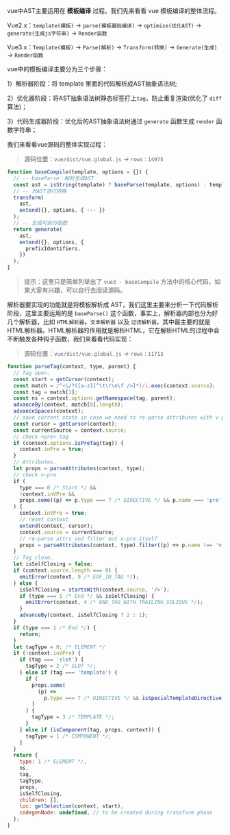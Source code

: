 vue中AST主要运用在 **模板编译** 过程。我们先来看看 vue 模板编译的整体流程。

Vue2.x：`template(模板)` → `parse(模板基础编译)` → `optimize(优化AST)` → `generate(生成js字符串)` → `Render函数`

Vue3.x：`Template(模板)`  → `Parse(解析)` → `Transform(转换)` → `Generate(生成)` → `Render函数`

vue中的模板编译主要分为三个步骤：

1）解析器阶段：将 template 里面的代码解析成AST抽象语法树;

2）优化器阶段：将AST抽象语法树静态标签打上`tag`，防止重复渲染(优化了 `diff` 算法)；

3）代码生成器阶段：优化后的AST抽象语法树通过 `generate` 函数生成 `render` 函数字符串；

我们来看看vue源码的整体实现过程：

> 源码位置：`vue/dist/vue.global.js` → `rows：14975`

```javascript
function baseCompile(template, options = {}) {
  // -- baseParse：解析生成AST
  const ast = isString(template) ? baseParse(template, options) : template;
  // -- 对AST进行转换
  transform(
    ast,
    extend({}, options, { ··· })
  );
  // -- 生成可执行函数
  return generate(
    ast,
    extend({}, options, {
      prefixIdentifiers,
    })
  );
}
```

> 提示：这里只是简单列举出了 `vue3 - baseCompile` 方法中的核心代码，如果大家有兴趣，可以自行去阅读源码。

解析器要实现的功能就是将模板解析成 AST，我们这里主要来分析一下代码解析阶段，这里主要运用的是 `baseParse()` 这个函数，事实上，解析器内部也分为好几个解析器，比如 `HTML解析器`**、**`文本解析器` 以及 `过滤解析器`，其中最主要的就是HTML解析器。HTML解析器的作用就是解析HTML，它在解析HTML的过程中会不断触发各种钩子函数，我们来看看代码实现：

> 源码位置：`vue/dist/vue.global.js` → `rows：11713`

```javascript
function parseTag(context, type, parent) {
  // Tag open.
  const start = getCursor(context);
  const match = /^<\/?([a-z][^\t\r\n\f />]*)/i.exec(context.source);
  const tag = match[1];
  const ns = context.options.getNamespace(tag, parent);
  advanceBy(context, match[0].length);
  advanceSpaces(context);
  // save current state in case we need to re-parse attributes with v-pre
  const cursor = getCursor(context);
  const currentSource = context.source;
  // check <pre> tag
  if (context.options.isPreTag(tag)) {
    context.inPre = true;
  }
  // Attributes.
  let props = parseAttributes(context, type);
  // check v-pre
  if (
    type === 0 /* Start */ &&
    !context.inVPre &&
    props.some((p) => p.type === 7 /* DIRECTIVE */ && p.name === 'pre')
  ) {
    context.inVPre = true;
    // reset context
    extend(context, cursor);
    context.source = currentSource;
    // re-parse attrs and filter out v-pre itself
    props = parseAttributes(context, type).filter((p) => p.name !== 'v-pre');
  }
  // Tag close.
  let isSelfClosing = false;
  if (context.source.length === 0) {
    emitError(context, 9 /* EOF_IN_TAG */);
  } else {
    isSelfClosing = startsWith(context.source, '/>');
    if (type === 1 /* End */ && isSelfClosing) {
      emitError(context, 4 /* END_TAG_WITH_TRAILING_SOLIDUS */);
    }
    advanceBy(context, isSelfClosing ? 2 : 1);
  }
  if (type === 1 /* End */) {
    return;
  }
  let tagType = 0; /* ELEMENT */
  if (!context.inVPre) {
    if (tag === 'slot') {
      tagType = 2 /* SLOT */;
    } else if (tag === 'template') {
      if (
        props.some(
          (p) =>
            p.type === 7 /* DIRECTIVE */ && isSpecialTemplateDirective(p.name)
        )
      ) {
        tagType = 3 /* TEMPLATE */;
      }
    } else if (isComponent(tag, props, context)) {
      tagType = 1 /* COMPONENT */;
    }
  }
  return {
    type: 1 /* ELEMENT */,
    ns,
    tag,
    tagType,
    props,
    isSelfClosing,
    children: [],
    loc: getSelection(context, start),
    codegenNode: undefined, // to be created during transform phase
  };
}
```

